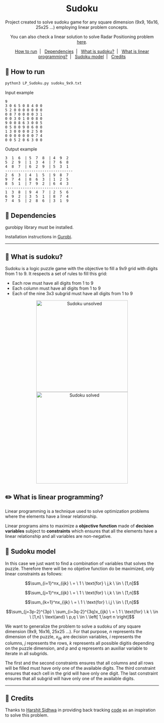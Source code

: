 <h1 align="center">
  Sudoku
</h1>

<p align="center">
  Project created to solve sudoku game for any square dimension (9x9, 16x16, 25x25 ...) employing linear problem concepts.
</p>

<p align="center">
  You can also check a linear solution to solve Radar Positioning problem <a href='https://github.com/LorranSutter/Radar-positioning'>here</a>.
</p>

<p align="center">
  <a href="#runner-how-to-run">How to run</a>&nbsp;&nbsp;|&nbsp;&nbsp;
  <a href="#pencil-dependencies">Dependencies</a>&nbsp;&nbsp;|&nbsp;&nbsp;
  <a href="#game_die-what-is-sudoku">What is sudoku?</a>&nbsp;&nbsp;|&nbsp;&nbsp;
  <a href="#pencil2-what-is-linear-programming">What is linear programming?</a>&nbsp;&nbsp;|&nbsp;&nbsp;
  <a href="#triangular_ruler-sudoku-model">Sudoku model</a>&nbsp;&nbsp;|&nbsp;&nbsp;
  <a href="#cookie-credits">Credits</a>
</p>

## :runner: How to run

```sh
python3 LP_Sudoku.py sudoku_9x9.txt
```

Input example

```
9
3 0 6 5 0 8 4 0 0
5 2 0 0 0 0 0 0 0
0 8 7 0 0 0 0 3 1
0 0 3 0 1 0 0 8 0
9 0 0 8 6 3 0 0 5
0 5 0 0 9 0 6 0 0
1 3 0 0 0 0 2 5 0
0 0 0 0 0 0 0 7 4
0 0 5 2 0 6 3 0 0
```

Output example

```
3  1  6  | 5  7  8  | 4  9  2
5  2  9  | 1  3  4  | 7  6  8
4  8  7  | 6  2  9  | 5  3  1
-------------------------------
2  6  3  | 4  1  5  | 9  8  7
9  7  4  | 8  6  3  | 1  2  5
8  5  1  | 7  9  2  | 6  4  3
-------------------------------
1  3  8  | 9  4  7  | 2  5  6
6  9  2  | 3  5  1  | 8  7  4
7  4  5  | 2  8  6  | 3  1  9
```

## :pencil: Dependencies

gurobipy library must be installed.

Installation instructions in [Gurobi](https://www.gurobi.com/documentation/9.0/quickstart_mac/py_python_interface.html).

---

## :game_die: What is sudoku?

Sudoku is a logic puzzle game with the objective to fill a 9x9 grid with digits from 1 to 9. It respects a set of rules to fill this grid:

- Each row must have all digits from 1 to 9
- Each column must have all digits from 1 to 9
- Each of the nine 3x3 subgrid must have all digits from 1 to 9

<div align="center">
<img src="https://upload.wikimedia.org/wikipedia/commons/e/e0/Sudoku_Puzzle_by_L2G-20050714_standardized_layout.svg" alt="Sudoku unsolved" width="300"/>
<img src="https://upload.wikimedia.org/wikipedia/commons/1/12/Sudoku_Puzzle_by_L2G-20050714_solution_standardized_layout.svg" alt="Sudoku solved" width="300"/>
</div>

## :pencil2: What is linear programming?

Linear programming is a technique used to solve optimization problems where the elements have a linear relationship.

Linear programs aims to maximize a **objective function** made of **decision variables** subject to **constraints** which ensures that all the elements have a linear relationship and all variables are non-negative.

## :triangular_ruler: Sudoku model

In this case we just want to find a combination of variables that solves the puzzle. Therefore there will be no objetive function do be maximized, only linear constraints as follows:

<div align="center">

$$\sum_{i=1}^nx_{ijk} \ = \ 1 \ \text{for} \ j,k \ \in \ [1,n]$$

$$\sum_{j=1}^nx_{ijk} \ = \ 1 \ \text{for} \ i,k \ \in \ [1,n]$$

$$\sum_{k=1}^nx_{ijk} \ = \ 1 \ \text{for} \ i,j \ \in \ [1,n]$$

$$\sum_{j=3p-2}^{3p} \ \sum_{i=3q-2}^{3q}x_{ijk} \ = \ 1 \ \text{for} \ k \ \in \ [1,n] \ \text{and} \ p,q \ \in \ \left[ 1,\sqrt n \right]$$

<!-- Different way to right the formula above. But it is not quite right yet. -->
<!-- $$\sum_{j=1}^{\sqrt n}\sum_{i=1}^{\sqrt n}x_{i + pj + qk} \ = \ 1 \ for \ k \ \in \ [1,n] \ and \ p,q \ \in \ \left[ 1,\sqrt n \right]$$ -->
</div>

We want to generalize the problem to solve a sudoku of any square dimension (9x9, 16x16, 25x25 ...). For that purpose, $n$ represents the dimension of the puzzle, $x_{ijk}$ are decision variables, $i$ represents the columns, $j$ represents the rows, $k$ represents all possible digitis depending on the puzzle dimension, and $p$ and $q$ represents an auxiliar variable to iterate in all subgrids.

The first and the second constraints ensures that all columns and all rows will be filled must have only one of the available digits. The third constraint ensures that each cell in the grid will have only one digit. The last constraint ensures that all subgrid will have only one of the available digits.

---

## :cookie: Credits

Thanks to [Harshit Sidhwa](https://github.com/harshitsidhwa?tab=repositories) in providing back tracking [code](https://repl.it/@rui1337/backtrack-sudoku-solver) as an inspiration to solve this problem.

